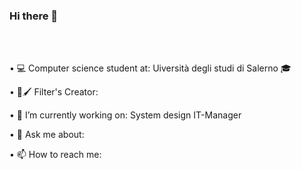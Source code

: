 ### Hi there 👋 
<br>
<br>

<p> • 💻 Computer science student at: Uiversità degli studi di Salerno 🎓 </p>

<p>• 📱🖌 Filter's Creator: </p>

<p> • 🔭 I’m currently working on: System design IT-Manager </p>

<p> • 💬 Ask me about: </p>

<p> • 📫 How to reach me: </p>



